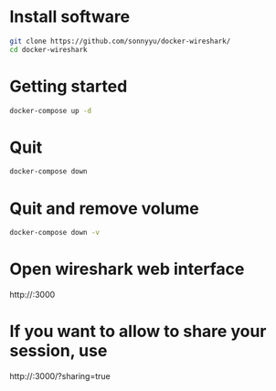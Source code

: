 # Install software
```bash
git clone https://github.com/sonnyyu/docker-wireshark/
cd docker-wireshark
```
# Getting started
```bash
docker-compose up -d
```
# Quit 
```bash
docker-compose down 
```
# Quit and remove volume 
```bash
docker-compose down -v
```

# Open wireshark web interface
http://<yourhostname>:3000

# If you want to allow to share your session, use
   
http://<yourhostname>:3000/?sharing=true

  
